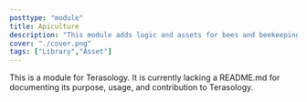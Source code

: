 ```yaml
---
posttype: "module" 
title: Apiculture
description: "This module adds logic and assets for bees and beekeeping"
cover: "./cover.png"
tags: ["Library","Asset"]
---
```

This is a module for Terasology. It is currently lacking a README.md for documenting its purpose, usage, and contribution to Terasology.